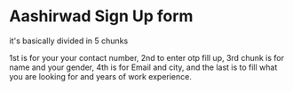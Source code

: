 # Aashirwad Sign Up form

 it's basically divided in 5 chunks
 
 1st is for your your contact number,
 2nd to enter otp fill up,
 3rd chunk is for name and your gender,
 4th is for Email and city,
 and the last is to fill what you are looking for and years of work experience.